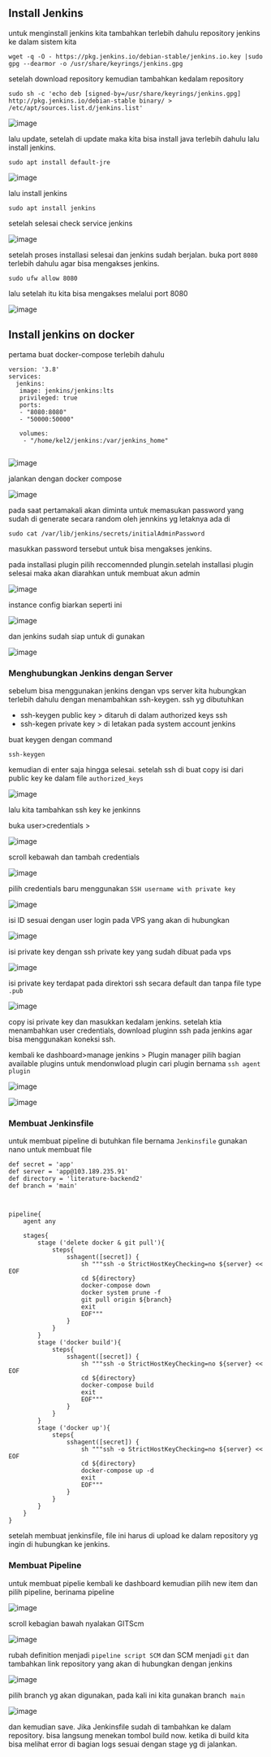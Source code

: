 <h2> Install Jenkins </h2> 

untuk menginstall jenkins kita tambahkan terlebih dahulu  repository jenkins ke dalam sistem kita

```shell
wget -q -O - https://pkg.jenkins.io/debian-stable/jenkins.io.key |sudo gpg --dearmor -o /usr/share/keyrings/jenkins.gpg
```

setelah download repository kemudian tambahkan kedalam repository

```shell
sudo sh -c 'echo deb [signed-by=/usr/share/keyrings/jenkins.gpg] http://pkg.jenkins.io/debian-stable binary/ > /etc/apt/sources.list.d/jenkins.list'
```
![image](https://user-images.githubusercontent.com/56806850/206358514-b1a9503d-8ed1-42d4-9ffb-768acfe509b8.png)

lalu update,  setelah di update maka kita bisa install java terlebih dahulu lalu install jenkins.

```shell
sudo apt install default-jre
```
![image](https://user-images.githubusercontent.com/56806850/206361118-36af2cf2-f2b7-43a7-a887-5238a464b485.png)


lalu install jenkins 


```shell
sudo apt install jenkins
```

setelah selesai check service jenkins 

![image](https://user-images.githubusercontent.com/56806850/206361349-1e395e22-febb-4542-9418-efed979293a0.png)

setelah proses installasi selesai dan jenkins sudah berjalan. buka port `8080` terlebih dahulu agar bisa mengakses jenkins.

```shell
sudo ufw allow 8080
```

lalu setelah itu kita bisa mengakses melalui port 8080

![image](https://user-images.githubusercontent.com/56806850/206361771-f0334ca5-b220-4c45-a10e-3ea1f83fb2e7.png)


<h2> Install jenkins on docker </h2>

pertama buat docker-compose terlebih dahulu 

```shell
version: '3.8'
services:
  jenkins:
   image: jenkins/jenkins:lts
   privileged: true
   ports:
   - "8080:8080"
   - "50000:50000"

   volumes:
    - "/home/kel2/jenkins:/var/jenkins_home"


```

![image](https://user-images.githubusercontent.com/56806850/206369300-983ac7b5-891d-449b-af26-997e479b4dd2.png)

jalankan dengan docker compose 

![image](https://user-images.githubusercontent.com/56806850/206369240-5fb19ce9-4d45-42db-8b90-9a85471851cd.png)



pada saat pertamakali akan diminta untuk memasukan password yang sudah di generate secara random oleh jennkins yg letaknya ada di 

```shell
sudo cat /var/lib/jenkins/secrets/initialAdminPassword
```
masukkan password tersebut untuk bisa mengakses jenkins.


pada installasi plugin pilih reccomennded plungin.setelah installasi plugin selesai maka akan diarahkan untuk membuat akun admin

![image](https://user-images.githubusercontent.com/56806850/206362042-ffaba03d-8531-4cd4-b004-7ba94d4690ab.png)

instance config biarkan seperti ini 

![image](https://user-images.githubusercontent.com/56806850/206362098-ab8d705d-1d9d-44af-818e-16cd40103ff6.png)

dan jenkins sudah siap untuk di  gunakan 

![image](https://user-images.githubusercontent.com/56806850/206362135-8eb27679-ab41-43d7-965f-4c80f0a75765.png)

<h3> Menghubungkan Jenkins dengan Server </h3>

sebelum bisa menggunakan jenkins dengan vps server kita hubungkan terlebih dahulu dengan menambahkan ssh-keygen. ssh yg dibutuhkan

- ssh-keygen public key > ditaruh di dalam authorized keys ssh
- ssh-kegen private key > di letakan pada system account jenkins

buat keygen dengan command

```ssh
ssh-keygen
```
kemudian di enter saja hingga selesai. setelah ssh di buat copy isi dari public key ke dalam file `authorized_keys`

![image](https://user-images.githubusercontent.com/56806850/206850589-e43b6b83-8dc8-466a-bea7-8ec73a02b004.png)

lalu kita tambahkan ssh key ke jenkinns

buka user>credentials >

![image](https://user-images.githubusercontent.com/56806850/206850635-1a50396e-4aa5-457f-8043-d8916c0eb45c.png)

scroll kebawah dan tambah credentials

![image](https://user-images.githubusercontent.com/56806850/206850718-d4e57d78-2c35-4763-8f5d-2c8f3f318670.png)

pilih credentials baru menggunakan `SSH username with private key`

![image](https://user-images.githubusercontent.com/56806850/206850734-56ad4e01-da0f-4bce-a80f-c0ccbcbeeeba.png)

isi ID sesuai dengan user login pada VPS yang akan di hubungkan 

![image](https://user-images.githubusercontent.com/56806850/206850848-7f18b37d-2781-4df0-a2d7-6cd4ed5bd533.png)

isi private key dengan ssh private key yang sudah dibuat pada vps

![image](https://user-images.githubusercontent.com/56806850/206850894-c618e363-7979-4a05-8f78-c855bc6d1606.png)

isi private key terdapat pada direktori ssh secara default dan tanpa file type `.pub`

![image](https://user-images.githubusercontent.com/56806850/206850912-44bbc212-0614-4706-97f6-2f74eee961d4.png)

copy isi private key dan masukkan kedalam jenkins. setelah ktia menambahkan user credentials, download pluginn ssh pada jenkins agar bisa menggunakan koneksi ssh.

kembali ke dashboard>manage jenkins > Plugin manager pilih bagian available plugins untuk mendonwload plugin  cari plugin bernama `ssh agent plugin`

![image](https://user-images.githubusercontent.com/56806850/206851212-dc70a768-a68a-499d-93d5-61af3bb85aa3.png)

![image](https://user-images.githubusercontent.com/56806850/206851176-b8f30e46-3027-4e18-bf9c-119f61d81b9a.png)





<h3> Membuat Jenkinsfile </h3>

untuk membuat pipeline di butuhkan file bernama `Jenkinsfile` gunakan nano untuk membuat  file

```shell
def secret = 'app'
def server = 'app@103.189.235.91'
def directory = 'literature-backend2'
def branch = 'main'



pipeline{
    agent any

    stages{
        stage ('delete docker & git pull'){
            steps{
                sshagent([secret]) {
                    sh """ssh -o StrictHostKeyChecking=no ${server} << EOF
                    cd ${directory}
                    docker-compose down
                    docker system prune -f
                    git pull origin ${branch}
                    exit
                    EOF"""
                }
            }
        }
        stage ('docker build'){
            steps{
                sshagent([secret]) {
                    sh """ssh -o StrictHostKeyChecking=no ${server} << EOF
                    cd ${directory}
                    docker-compose build
                    exit
                    EOF"""
                }
            }
        }
        stage ('docker up'){
            steps{
                sshagent([secret]) {
                    sh """ssh -o StrictHostKeyChecking=no ${server} << EOF
                    cd ${directory}
                    docker-compose up -d
                    exit
                    EOF"""
                }
            }
        }
    }
}
```

setelah membuat jenkinsfile, file ini harus di upload ke dalam repository yg ingin di hubungkan ke jenkins.
<h3> Membuat Pipeline </h3>

untuk membuat pipelie kembali ke dashboard kemudian pilih new item dan pilih pipeline, berinama pipeline 

![image](https://user-images.githubusercontent.com/56806850/206851394-0a8adb5e-4d93-486c-8ddf-2bc6a484c4fc.png)

scroll kebagian bawah nyalakan GITScm

![image](https://user-images.githubusercontent.com/56806850/206851438-314e5557-6e15-44d5-9b73-085d68d5fa26.png)


rubah definition menjadi `pipeline script SCM` dan SCM menjadi  `git` dan tambahkan link repository yang akan di hubungkan dengan jenkins

![image](https://user-images.githubusercontent.com/56806850/206851525-e2f25392-6b98-4712-8f37-e018967bd9c6.png)


pilih branch yg akan digunakan, pada kali ini kita gunakan branch` main`

![image](https://user-images.githubusercontent.com/56806850/206851514-0c6fbd16-237a-4a98-ac29-f0959cb1f0a5.png)

dan kemudian save. Jika Jenkinsfile sudah di tambahkan ke dalam repository. bisa langsung menekan tombol build now. ketika di build kita bisa melihat error di bagian logs sesuai dengan stage yg di jalankan.
